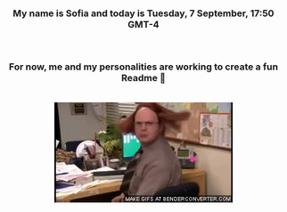 


<div align="center">
<h3 >My name is Sofia and today is Tuesday, 7 September, 17:50 GMT-4</h3><br>
<h3 >For now, me and my personalities are working to create a fun Readme 👋
</h3><br>
<img src='img/dwight.gif' alt='working...'/>
</div>

